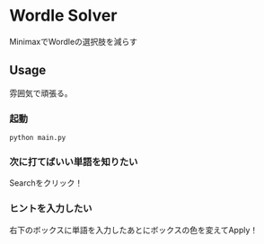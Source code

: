 # Wordle Solver
MinimaxでWordleの選択肢を減らす

## Usage

雰囲気で頑張る。

### 起動
```
python main.py
```

### 次に打てばいい単語を知りたい
Searchをクリック！

### ヒントを入力したい
右下のボックスに単語を入力したあとにボックスの色を変えてApply！
